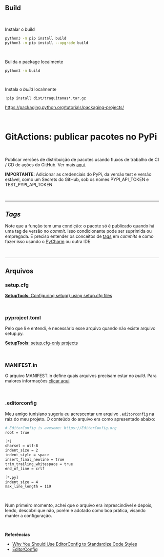 ## Build

<br>

Instalar o build

```bash
python3 -m pip install build
python3 -m pip install --upgrade build
```

<br>

Builda o package localmente

```bash
python3 -m build
```

<br>

Instala o *build* localmente

```
!pip install dist/traquitanas*.tar.gz  
```

https://packaging.python.org/tutorials/packaging-projects/

<br>

# GitActions: publicar pacotes no PyPi

<br>

Publicar versões de distribuição de pacotes usando fluxos de trabalho de CI / CD de ações do GitHub. Ver mais [aqui](https://packaging.python.org/guides/publishing-package-distribution-releases-using-github-actions-ci-cd-workflows/).

**IMPORTANTE**: Adicionar as credenciais do PyPi, da versão test e versão estável, como um Secrets do GitHub, sob os nomes PYPI_API_TOKEN e TEST_PYPI_API_TOKEN.

<br>

----

## *Tags*

Note que a função tem uma condição: o pacote só é publicado quando há uma tag de versão no *commit*. Isso condicionante pode ser suprimida ou empregada. É preciso entender os conceitos de [tags](https://git-scm.com/book/en/v2/Git-Basics-Tagging) em *commits* e como fazer isso usando o [PyCharm](https://www.jetbrains.com/help/pycharm/use-tags-to-mark-specific-commits.html#tag_commit) ou outra IDE

<br>

----

## Arquivos

### setup.cfg

[**SetupTools**: Configuring setup() using setup.cfg files](https://setuptools.readthedocs.io/en/latest/userguide/declarative_config.html)

<br>

### pyproject.toml

Pelo que li e entendi, é necessário esse arquivo quando não existe arquivo setup.py.

[**SetupTools**: setup.cfg-only projects](
https://setuptools.readthedocs.io/en/latest/setuptools.html#setup-cfg-only-projects)

<br>

### MANIFEST.in

O arquivo MANIFEST.in define quais arquivos precisam estar no *build*. Para maiores informações [clicar aqui](https://packaging.python.org/guides/using-manifest-in/)

<br>

### .editorconfig

Meu amigo tunisiano sugeriu eu acrescentar um arquivo ```.editorconfig``` na raiz do meu projeto. O conteúdo do arquivo era como apresentado abaixo:

```bash
# EditorConfig is awesome: https://EditorConfig.org
root = true

[*]
charset = utf-8
indent_size = 2
indent_style = space
insert_final_newline = true
trim_trailing_whitespace = true
end_of_line = crlf

[*.py]
indent_size = 4
max_line_length = 119

```

<br>

Num primeiro momento, achei que o arquivo era imprescindível e depois, lendo, descobri que não, porém é adotado como boa prática, visando manter a configuração.

<br>

**Referências**

- [Why You Should Use EditorConfig to Standardize Code Styles](https://www.freecodecamp.org/news/how-to-use-editorconfig-to-standardize-code-styles/)
- [EditorConfig](https://editorconfig.org/)
